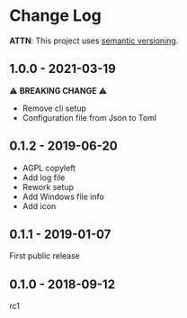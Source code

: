# Change Log

**ATTN**: This project uses [semantic versioning](http://semver.org/).

## 1.0.0 - 2021-03-19  
:warning: **BREAKING CHANGE** :warning:
- Remove cli setup
- Configuration file from Json to Toml 

## 0.1.2 - 2019-06-20
- AGPL copyleft
- Add log file
- Rework setup
- Add Windows file info
- Add icon

## 0.1.1 - 2019-01-07
First public release


## 0.1.0 - 2018-09-12
rc1
